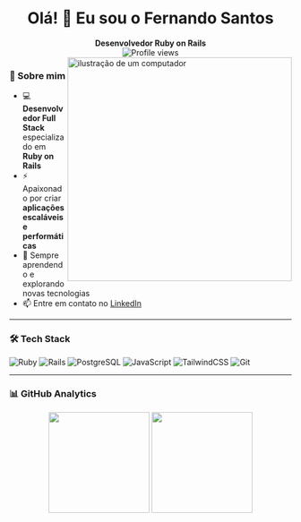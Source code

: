 <div align="center">
  <h1>Olá! 👋 Eu sou o Fernando Santos</h1>
  <strong>Desenvolvedor Ruby on Rails</strong>
  <br>
  <img src="https://komarev.com/ghpvc/?username=fernandodxx&color=blue" alt="Profile views" />
</div>

<img src="https://raw.githubusercontent.com/MicaelliMedeiros/micaellimedeiros/master/image/computer-illustration.png" alt="ilustração de um computador" min-width="400px" max-width="400px" width="400px" align="right" />

### 🚀 Sobre mim  
- 💻 **Desenvolvedor Full Stack** especializado em **Ruby on Rails**
- ⚡ Apaixonado por criar **aplicações escaláveis e performáticas**
- 🎯 Sempre aprendendo e explorando novas tecnologias  
- 📫 Entre em contato no [LinkedIn](https://www.linkedin.com/in/fernando-santoss)  

---

### 🛠 Tech Stack  
![Ruby](https://img.shields.io/badge/-Ruby-CC342D?style=flat&logo=ruby&logoColor=white)
![Rails](https://img.shields.io/badge/-Rails-CC0000?style=flat&logo=rubyonrails&logoColor=white)
![PostgreSQL](https://img.shields.io/badge/-PostgreSQL-316192?style=flat&logo=postgresql&logoColor=white)
![JavaScript](https://img.shields.io/badge/-JavaScript-F7DF1E?style=flat&logo=javascript&logoColor=black)
![TailwindCSS](https://img.shields.io/badge/-TailwindCSS-38B2AC?style=flat&logo=tailwind-css&logoColor=white)
![Git](https://img.shields.io/badge/-Git-F05032?style=flat&logo=git&logoColor=white)

---

### 📊 GitHub Analytics  
<div align="center">
  <img height="180em" src="https://github-readme-stats.vercel.app/api/top-langs/?username=fernandodxx&layout=compact&theme=tokyonight"/>
  <img height="180em" src="https://github-readme-stats.vercel.app/api?username=fernandodxx&show_icons=true&theme=tokyonight&include_all_commits=true&count_private=true"/>
</div>
